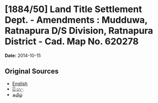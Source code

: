 # [1884/50] Land Title Settlement Dept. - Amendments : Mudduwa, Ratnapura D/S Division, Ratnapura District - Cad. Map No. 620278

**Date:** 2014-10-15

## Original Sources

- [English](https://documents.gov.lk/view/extra-gazettes/2014/10/1884-50_E.pdf)
- [සිංහල](https://documents.gov.lk/view/extra-gazettes/2014/10/1884-50_S.pdf)
- [தமிழ்](https://documents.gov.lk/view/extra-gazettes/2014/10/1884-50_T.pdf)
